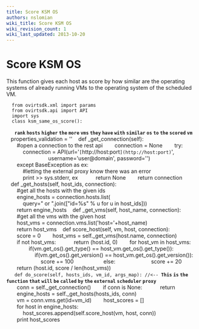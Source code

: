 ```yaml
---
title: Score KSM OS
authors: nslomian
wiki_title: Score KSM OS
wiki_revision_count: 1
wiki_last_updated: 2013-10-20
---
```


# Score KSM OS

This function gives each host as score by how similar are the operating systems of already running VMs to the operating system of the scheduled VM.

      from ovirtsdk.xml import params
      from ovirtsdk.api import API
      import sys
      class ksm_same_os_score():
`   `**`rank` `hosts` `higher` `the` `more` `vms` `they` `have` `with` `similar` `os` `to` `the` `scored` `vm`**
         properties_validation = ''
         def _get_connection(self):
             #open a connection to the rest api
             connection = None
             try:
                 connection = API(url='`[`http://host:port`](http://host:port)`',
                                  username='user@domain', password='')
             except BaseException as ex:
                 #letting the external proxy know there was an error
                 print >> sys.stderr, ex
                 return None
             return connection
         def _get_hosts(self, host_ids, connection):
             #get all the hosts with the given ids
             engine_hosts = connection.hosts.list(
                 query=" or ".join(["id=%s" % u for u in host_ids]))
             return engine_hosts
         def _get_vms(self, host_name, connection):
             #get all the vms with the given host
             host_vms = connection.vms.list('host='+host_name)
             return host_vms
         def score_host(self, vm, host, connection):
             score = 0
             host_vms = self._get_vms(host.name, connection)
             if not host_vms:
                 return (host.id, 0)
             for host_vm in host_vms:
                     if(vm.get_os().get_type() == host_vm.get_os().get_type()):
                         if(vm.get_os().get_version() == host_vm.get_os().get_version()):
                             score += 100
                         else:
                             score += 20
             return (host.id, score / len(host_vms))
`   def do_score(self, hosts_ids, vm_id, args_map): //<-- `**`This` `is` `the` `function` `that` `will` `be` `called` `by` `the` `external` `scheduler` `proxy`**
             conn = self._get_connection()
             if conn is None:
                 return
             engine_hosts = self._get_hosts(hosts_ids, conn)
             vm = conn.vms.get(id=vm_id)
             host_scores = []
             for host in engine_hosts:
                 host_scores.append(self.score_host(vm, host, conn))
             print host_scores
